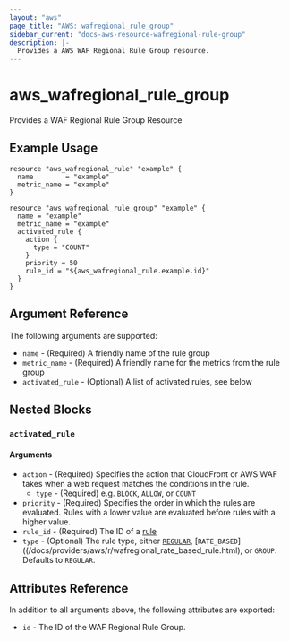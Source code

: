 ```yaml
---
layout: "aws"
page_title: "AWS: wafregional_rule_group"
sidebar_current: "docs-aws-resource-wafregional-rule-group"
description: |-
  Provides a AWS WAF Regional Rule Group resource.
---
```


# aws_wafregional_rule_group

Provides a WAF Regional Rule Group Resource

## Example Usage

```hcl
resource "aws_wafregional_rule" "example" {
  name        = "example"
  metric_name = "example"
}

resource "aws_wafregional_rule_group" "example" {
  name = "example"
  metric_name = "example"
  activated_rule {
    action {
      type = "COUNT"
    }
    priority = 50
    rule_id = "${aws_wafregional_rule.example.id}"
  }
}
```

## Argument Reference

The following arguments are supported:

* `name` - (Required) A friendly name of the rule group
* `metric_name` - (Required) A friendly name for the metrics from the rule group
* `activated_rule` - (Optional) A list of activated rules, see below

## Nested Blocks

### `activated_rule`

#### Arguments

* `action` - (Required) Specifies the action that CloudFront or AWS WAF takes when a web request matches the conditions in the rule.
  * `type` - (Required) e.g. `BLOCK`, `ALLOW`, or `COUNT`
* `priority` - (Required) Specifies the order in which the rules are evaluated. Rules with a lower value are evaluated before rules with a higher value.
* `rule_id` - (Required) The ID of a [rule](/docs/providers/aws/r/wafregional_rule.html)
* `type` - (Optional) The rule type, either [`REGULAR`](/docs/providers/aws/r/wafregional_rule.html), [`RATE_BASED`]((/docs/providers/aws/r/wafregional_rate_based_rule.html), or `GROUP`. Defaults to `REGULAR`.

## Attributes Reference

In addition to all arguments above, the following attributes are exported:

* `id` - The ID of the WAF Regional Rule Group.
